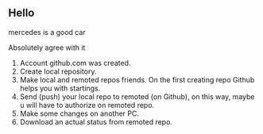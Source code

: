 ## Hello

mercedes is a good car

Absolutely agree with it

1. Account github.com was created.
2. Create local repository.
3. Make local and remoted repos friends. On the first creating repo Github helps you with startings.
4. Send (push) your local repo to remoted (on Github), on this way, maybe u will have to authorize on remoted repo.
5. Make some changes on another PC.
6. Download an actual status from remoted repo. 